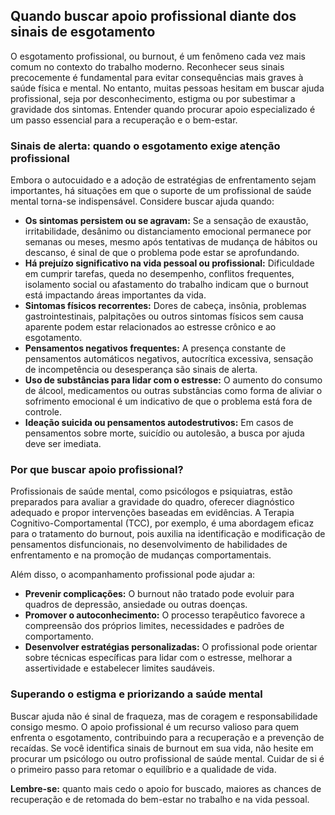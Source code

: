 
## Quando buscar apoio profissional diante dos sinais de esgotamento

O esgotamento profissional, ou burnout, é um fenômeno cada vez mais comum no contexto do trabalho moderno. Reconhecer seus sinais precocemente é fundamental para evitar consequências mais graves à saúde física e mental. No entanto, muitas pessoas hesitam em buscar ajuda profissional, seja por desconhecimento, estigma ou por subestimar a gravidade dos sintomas. Entender quando procurar apoio especializado é um passo essencial para a recuperação e o bem-estar.

### Sinais de alerta: quando o esgotamento exige atenção profissional

Embora o autocuidado e a adoção de estratégias de enfrentamento sejam importantes, há situações em que o suporte de um profissional de saúde mental torna-se indispensável. Considere buscar ajuda quando:

- **Os sintomas persistem ou se agravam:** Se a sensação de exaustão, irritabilidade, desânimo ou distanciamento emocional permanece por semanas ou meses, mesmo após tentativas de mudança de hábitos ou descanso, é sinal de que o problema pode estar se aprofundando.
- **Há prejuízo significativo na vida pessoal ou profissional:** Dificuldade em cumprir tarefas, queda no desempenho, conflitos frequentes, isolamento social ou afastamento do trabalho indicam que o burnout está impactando áreas importantes da vida.
- **Sintomas físicos recorrentes:** Dores de cabeça, insônia, problemas gastrointestinais, palpitações ou outros sintomas físicos sem causa aparente podem estar relacionados ao estresse crônico e ao esgotamento.
- **Pensamentos negativos frequentes:** A presença constante de pensamentos automáticos negativos, autocrítica excessiva, sensação de incompetência ou desesperança são sinais de alerta.
- **Uso de substâncias para lidar com o estresse:** O aumento do consumo de álcool, medicamentos ou outras substâncias como forma de aliviar o sofrimento emocional é um indicativo de que o problema está fora de controle.
- **Ideação suicida ou pensamentos autodestrutivos:** Em casos de pensamentos sobre morte, suicídio ou autolesão, a busca por ajuda deve ser imediata.

### Por que buscar apoio profissional?

Profissionais de saúde mental, como psicólogos e psiquiatras, estão preparados para avaliar a gravidade do quadro, oferecer diagnóstico adequado e propor intervenções baseadas em evidências. A Terapia Cognitivo-Comportamental (TCC), por exemplo, é uma abordagem eficaz para o tratamento do burnout, pois auxilia na identificação e modificação de pensamentos disfuncionais, no desenvolvimento de habilidades de enfrentamento e na promoção de mudanças comportamentais.

Além disso, o acompanhamento profissional pode ajudar a:

- **Prevenir complicações:** O burnout não tratado pode evoluir para quadros de depressão, ansiedade ou outras doenças.
- **Promover o autoconhecimento:** O processo terapêutico favorece a compreensão dos próprios limites, necessidades e padrões de comportamento.
- **Desenvolver estratégias personalizadas:** O profissional pode orientar sobre técnicas específicas para lidar com o estresse, melhorar a assertividade e estabelecer limites saudáveis.

### Superando o estigma e priorizando a saúde mental

Buscar ajuda não é sinal de fraqueza, mas de coragem e responsabilidade consigo mesmo. O apoio profissional é um recurso valioso para quem enfrenta o esgotamento, contribuindo para a recuperação e a prevenção de recaídas. Se você identifica sinais de burnout em sua vida, não hesite em procurar um psicólogo ou outro profissional de saúde mental. Cuidar de si é o primeiro passo para retomar o equilíbrio e a qualidade de vida.

**Lembre-se:** quanto mais cedo o apoio for buscado, maiores as chances de recuperação e de retomada do bem-estar no trabalho e na vida pessoal.
```